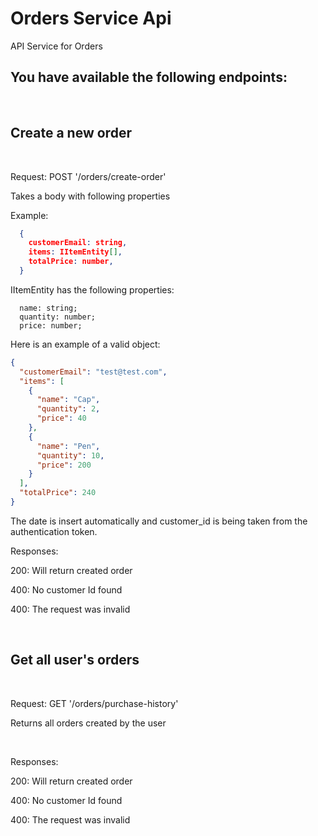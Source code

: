 # Orders Service Api
API Service for Orders

## You have available the following endpoints:

<br>

## Create a new order

<br>

Request: POST '/orders/create-order'

Takes a body with following properties

Example:

```json
  {
    customerEmail: string,
    items: IItemEntity[],
    totalPrice: number,
  }
```

IItemEntity has the following properties: 

```
  name: string;
  quantity: number;
  price: number;
```

Here is an example of a valid object: 

```json
{
  "customerEmail": "test@test.com",
  "items": [
    {
      "name": "Cap",
      "quantity": 2,
      "price": 40
    },
    {
      "name": "Pen",
      "quantity": 10,
      "price": 200
    }
  ],
  "totalPrice": 240
}
```

The date is insert automatically and customer_id is being taken from the authentication token.

Responses:

200: Will return created order

400: No customer Id found

400: The request was invalid

<br>

## Get all user's orders

<br>

Request: GET '/orders/purchase-history'

Returns all orders created by the user

<br>

Responses:

200: Will return created order

400: No customer Id found

400: The request was invalid

<br>

